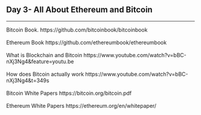 ## Day 3- All About Ethereum and Bitcoin
<hr>
<div>
Bitcoin Book. https://github.com/bitcoinbook/bitcoinbook
  </div>
  <br>
<div>
Ethereum Book  https://github.com/ethereumbook/ethereumbook
  </div>
  <br>
  <div>
What is Blockchain and Bitcoin https://www.youtube.com/watch?v=bBC-nXj3Ng4&feature=youtu.be
  </div>
  <br>
  <div>
How does Bitcoin actually work https://www.youtube.com/watch?v=bBC-nXj3Ng4&t=349s
</div>
<br>
<div>
Bitcoin White Papers https://bitcoin.org/bitcoin.pdf
</div>
<br>
<div>
Ethereum White Papers https://ethereum.org/en/whitepaper/
  </div>
  
